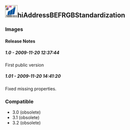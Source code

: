 ## <img src='./logo.jpg' width='40' height='40'>hiAddressBEFRGBStandardization

### Images




#### Release Notes

##### 1.0 - 2009-11-20 12:37:44
First public version
##### 1.01 - 2009-11-20 14:41:20
Fixed missing properties.
### Compatible
 -  3.0 (obsolete)
 -   3.1 (obsolete)
 -   3.2 (obsolete)